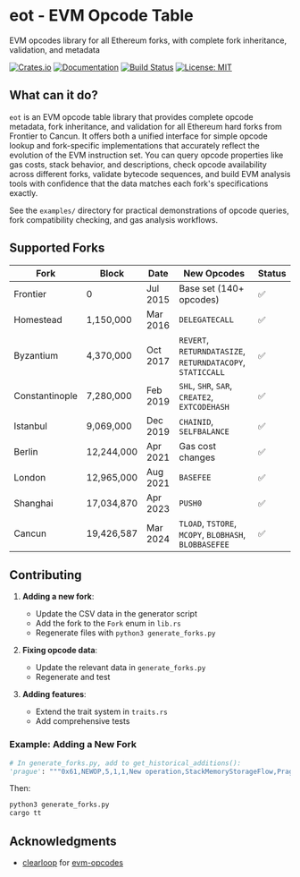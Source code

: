 # eot - EVM Opcode Table

EVM opcodes library for all Ethereum forks, with complete fork inheritance, validation, and metadata

[![Crates.io](https://img.shields.io/crates/v/eot.svg)](https://crates.io/crates/eot)
[![Documentation](https://docs.rs/eot/badge.svg)](https://docs.rs/eot)
[![Build Status](https://github.com/g4titanx/eot/workflows/CI/badge.svg)](https://github.com/g4titanx/eot/actions)
[![License: MIT](https://img.shields.io/badge/License-MIT-yellow.svg)](https://opensource.org/licenses/MIT)

## What can it do?
`eot` is an EVM opcode table library that provides complete opcode metadata, fork inheritance, and validation for all Ethereum hard forks from Frontier to Cancun. It offers both a unified interface for simple opcode lookup and fork-specific implementations that accurately reflect the evolution of the EVM instruction set. You can query opcode properties like gas costs, stack behavior, and descriptions, check opcode availability across different forks, validate bytecode sequences, and build EVM analysis tools with confidence that the data matches each fork's specifications exactly.

See the `examples/` directory for practical demonstrations of opcode queries, fork compatibility checking, and gas analysis workflows.

## Supported Forks

| Fork | Block | Date | New Opcodes | Status |
|------|-------|------|-------------|---------|
| Frontier | 0 | Jul 2015 | Base set (140+ opcodes) | ✅ |
| Homestead | 1,150,000 | Mar 2016 | `DELEGATECALL` | ✅ |
| Byzantium | 4,370,000 | Oct 2017 | `REVERT`, `RETURNDATASIZE`, `RETURNDATACOPY`, `STATICCALL` | ✅ |
| Constantinople | 7,280,000 | Feb 2019 | `SHL`, `SHR`, `SAR`, `CREATE2`, `EXTCODEHASH` | ✅ |
| Istanbul | 9,069,000 | Dec 2019 | `CHAINID`, `SELFBALANCE` | ✅ |
| Berlin | 12,244,000 | Apr 2021 | Gas cost changes | ✅ |
| London | 12,965,000 | Aug 2021 | `BASEFEE` | ✅ |
| Shanghai | 17,034,870 | Apr 2023 | `PUSH0` | ✅ |
| Cancun | 19,426,587 | Mar 2024 | `TLOAD`, `TSTORE`, `MCOPY`, `BLOBHASH`, `BLOBBASEFEE` | ✅ |

## Contributing

1. **Adding a new fork**: 
   - Update the CSV data in the generator script
   - Add the fork to the `Fork` enum in `lib.rs`
   - Regenerate files with `python3 generate_forks.py`

2. **Fixing opcode data**: 
   - Update the relevant data in `generate_forks.py`
   - Regenerate and test

3. **Adding features**: 
   - Extend the trait system in `traits.rs`
   - Add comprehensive tests

### Example: Adding a New Fork

```python
# In generate_forks.py, add to get_historical_additions():
'prague': """0x61,NEWOP,5,1,1,New operation,StackMemoryStorageFlow,Prague,9999"""
```

Then:
```bash
python3 generate_forks.py
cargo tt
```

## Acknowledgments

- [clearloop](github.com/clearloop) for [evm-opcodes](https://crates.io/crates/evm-opcodes)
